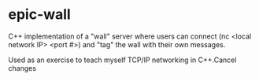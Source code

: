 # epic-wall
C++ implementation of a "wall" server where users can connect (nc &lt;local network IP> &lt;port #>) and "tag" the wall with their own messages. 

Used as an exercise to teach myself TCP/IP networking in C++.Cancel changes
